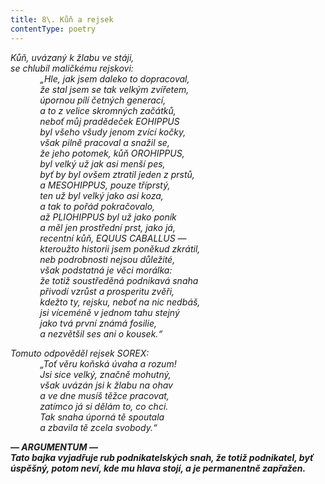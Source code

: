 ```yaml
---
title: 8\. Kůň a rejsek
contentType: poetry
---
```


<section>

_Kůň, uvázaný k žlabu ve stáji,  
se chlubil maličkému rejskovi:  
            „Hle, jak jsem daleko to dopracoval,  
            že stal jsem se tak velkým zvířetem,  
            úpornou pílí četných generací,  
            a to z velice skromných začátků,  
            neboť můj pradědeček EOHIPPUS  
            byl všeho všudy jenom zvící kočky,  
            však pilně pracoval a snažil se,  
            že jeho potomek, kůň OROHIPPUS,  
            byl velký už jak asi menší pes,  
            byť by byl ovšem ztratil jeden z prstů,  
            a MESOHIPPUS, pouze tříprstý,  
            ten už byl velký jako asi koza,  
            a tak to pořád pokračovalo,  
            až PLIOHIPPUS byl už jako poník  
            a měl jen prostřední prst, jako já,  
            recentní kůň, EQUUS CABALLUS —  
            kteroužto historii jsem poněkud zkrátil,  
            neb podrobnosti nejsou důležité,  
            však podstatná je věci morálka:  
            že totiž soustředěná podnikavá snaha  
            přivodí vzrůst a prosperitu zvěři,  
            kdežto ty, rejsku, neboť na nic nedbáš,  
            jsi víceméně v jednom tahu stejný  
            jako tvá první známá fosilie,  
            a nezvětšil ses ani o kousek.“_

</section>

<section>

_Tomuto odpověděl rejsek SOREX:  
            „Toť věru koňská úvaha a rozum!  
            Jsi sice velký, značně mohutný,  
            však uvázán jsi k žlabu na ohav  
            a ve dne musíš těžce pracovat,  
            zatímco já si dělám to, co chci.  
            Tak snaha úporná tě spoutala  
            a zbavila tě zcela svobody.“_

</section>

<section>

_**— ARGUMENTUM —  
Tato bajka vyjadřuje rub podnikatelských snah, že totiž podnikatel, byť úspěšný, potom neví, kde mu hlava stojí, a je permanentně zapřažen.**_

</section>
